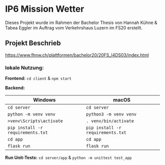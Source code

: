 # IP6 Mission Wetter
Dieses Projekt wurde im Rahmen der Bachelor Thesis von Hannah Kühne & Tabea Eggler im Auftrag vom Verkehrshaus Luzern im FS20 erstellt.

## Projekt Beschrieb
https://www.fhnw.ch/plattformen/bachelor20/20FS_I4DS03/index.html

### lokale Nutzung:

**Frontend:**
`cd client` & `npm start`

**Backend:**

| Windows | macOS |
| ------ | ------ |
| `cd server` | `cd server`  |
| `python -m venv venv` | `python3 -m venv venv` | 
| `>venv\Scripts\activate` | `. venv/bin/activate` |
| `pip install -r requirements.txt` | `pip install -r requirements.txt` |
| `cd app` |  `cd app` |
| `flask run` | `flask run` |

**Run Unit-Tests:**
`cd server/app` & `python -m unittest test_app`
